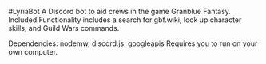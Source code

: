 #LyriaBot
A Discord bot to aid crews in the game Granblue Fantasy. Included Functionality
includes a search for gbf.wiki, look up character skills, and Guild Wars commands.

Dependencies: nodemw, discord.js, googleapis
Requires you to run on your own computer.
